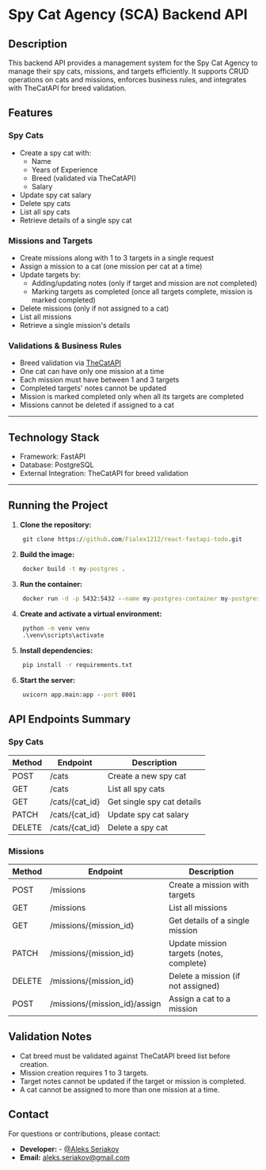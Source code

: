 # **Spy Cat Agency (SCA) Backend API**

## Description

This backend API provides a management system for the Spy Cat Agency to manage their spy cats, missions, and targets efficiently. It supports CRUD operations on cats and missions, enforces business rules, and integrates with TheCatAPI for breed validation.

## **Features**

### Spy Cats

- Create a spy cat with:
  - Name
  - Years of Experience
  - Breed (validated via TheCatAPI)
  - Salary
- Update spy cat salary
- Delete spy cats
- List all spy cats
- Retrieve details of a single spy cat

### Missions and Targets

- Create missions along with 1 to 3 targets in a single request
- Assign a mission to a cat (one mission per cat at a time)
- Update targets by:
  - Adding/updating notes (only if target and mission are not completed)
  - Marking targets as completed (once all targets complete, mission is marked completed)
- Delete missions (only if not assigned to a cat)
- List all missions
- Retrieve a single mission's details

### Validations & Business Rules

- Breed validation via [TheCatAPI](https://api.thecatapi.com/v1/breeds)
- One cat can have only one mission at a time
- Each mission must have between 1 and 3 targets
- Completed targets' notes cannot be updated
- Mission is marked completed only when all its targets are completed
- Missions cannot be deleted if assigned to a cat

---

## Technology Stack

- Framework: FastAPI
- Database: PostgreSQL
- External Integration: TheCatAPI for breed validation

---

## Running the Project

1. **Clone the repository:**

```cmd
    git clone https://github.com/Fialex1212/react-fastapi-todo.git
```

2. **Build the image:**

```cmd
    docker build -t my-postgres .
```

3. **Run the container:**

```cmd
    docker run -d -p 5432:5432 --name my-postgres-container my-postgres
```

4. **Create and activate a virtual environment:**

```cmd
    python -m venv venv
    .\venv\scripts\activate
```

5. **Install dependencies:**

```cmd
    pip install -r requirements.txt
```

6. **Start the server:**

```cmd
    uvicorn app.main:app --port 8001
```


## **API Endpoints Summary**

### Spy Cats

| Method | Endpoint         | Description             |
|--------|------------------|-------------------------|
| POST   | /cats            | Create a new spy cat    |
| GET    | /cats            | List all spy cats       |
| GET    | /cats/{cat_id}   | Get single spy cat details |
| PATCH  | /cats/{cat_id}   | Update spy cat salary   |
| DELETE | /cats/{cat_id}   | Delete a spy cat        |

### Missions

| Method | Endpoint                     | Description                          |
|--------|------------------------------|------------------------------------|
| POST   | /missions                   | Create a mission with targets       |
| GET    | /missions                   | List all missions                   |
| GET    | /missions/{mission_id}      | Get details of a single mission    |
| PATCH  | /missions/{mission_id}      | Update mission targets (notes, complete) |
| DELETE | /missions/{mission_id}      | Delete a mission (if not assigned)  |
| POST   | /missions/{mission_id}/assign | Assign a cat to a mission         |



## Validation Notes

- Cat breed must be validated against TheCatAPI breed list before creation.
- Mission creation requires 1 to 3 targets.
- Target notes cannot be updated if the target or mission is completed.
- A cat cannot be assigned to more than one mission at a time.

## Contact

For questions or contributions, please contact:

- **Developer:** - [@Aleks Seriakov](https://github.com/Fialex1212) 
- **Email:** aleks.seriakov@gmail.com